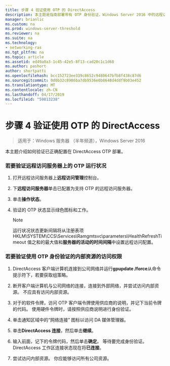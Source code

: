```yaml
---
title: 步骤 4 验证使用 OTP 的 DirectAccess
description: 本主题是指南部署带有 OTP 身份验证，Windows Server 2016 中的远程访问的一部分。
manager: brianlic
ms.custom: na
ms.prod: windows-server-threshold
ms.reviewer: na
ms.suite: na
ms.technology:
- networking-ras
ms.tgt_pltfrm: na
ms.topic: article
ms.assetid: ed49a0a3-1c45-42e5-8f13-cad20c1c1d68
ms.author: pashort
author: shortpatti
ms.openlocfilehash: bcc152723ee339c8652c9480647bfb8f438c87d6
ms.sourcegitcommit: 0d0b32c8986ba7db9536e0b8648d4ddf9b03e452
ms.translationtype: MT
ms.contentlocale: zh-CN
ms.lasthandoff: 04/17/2019
ms.locfileid: "59813238"
---
```

# <a name="step-4-verify-directaccess-with-otp"></a>步骤 4 验证使用 OTP 的 DirectAccess

>适用于：Windows 服务器 （半年频道），Windows Server 2016

本主题介绍如何验证已正确配置在 DirectAccess OTP 部署。
  
### <a name="to-verify-otp-health-on-the-remote-access-server"></a>若要验证远程访问服务器上的 OTP 运行状况

1. 打开远程访问服务器上**远程访问管理**控制台。  

2. 下**远程访问服务器**单击已配置为支持 OTP 的远程访问服务器。  

3. 单击**操作状态**。  

4. 验证的 OTP 状态显示绿色图标和工作。  
  
    > [!NOTE]  
    > 运行状况状态更新间隔将从注册表项 HKLM\SYSTEM\CCS\Services\Ramgmtsvc\parameters\HealthRefreshTimeout 值之和的最大值和**服务器的活动的时间间隔**中设置远程访问配置。  
  
### <a name="to-verify-access-to-internal-resources-using-otp-authentication"></a>若要验证使用 OTP 身份验证的内部资源的访问权限  
  
1.  DirectAccess 客户端计算机连接到公司网络并运行**gpupdate /force**从命令提示符下，若要获取组策略。  
  
2.  断开客户端计算机与公司网络的连接，连接到外部网络，并尝试访问内部资源。 不应具有访问内部资源。  
  
3.  对于的软件令牌，访问 OTP 客户端令牌使用供应商的说明，并记下当前令牌的代码。 使用硬件令牌时，请按照供应商说明进行身份验证。  
  
4.  单击通知区域中的“网络连接”  图标以访问 DA 媒体管理器。  
  
5.  单击**DirectAccess 连接**，然后单击**继续**。  
  
6.  输入前面，记下的令牌代码，然后单击**确定**。 等待要完成身份验证。 DirectAccess 工作区连接状态现在将**已连接**。  
  
7.  尝试访问内部资源。 你应能够访问所有公司资源。  
  


